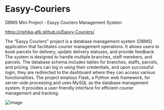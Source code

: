 # Easyy-Couriers
DBMS Mini Project - Easyy Couriers Management System

https://rishika-afk.github.io/Easyy-Couriers/

The "Easyy Couriers" project is a database management system (DBMS) application that facilitates courier management operations. It allows users to book parcels for delivery, update delivery statuses, and provide feedback. The system is designed to handle multiple branches, staff members, and parcels. The database schema includes tables for branches, staffs, parcels, and pricing. Users can log in using their credentials, and upon successful login, they are redirected to the dashboard where they can access various functionalities. The project employs Flask, a Python web framework, for server-side processing and uses MySQL as the database management system. It provides a user-friendly interface for efficient courier management and tracking.

![image](https://github.com/rishika-afk/Easyy-Couriers/assets/73276425/089b4052-1eb9-4415-9770-9f3f240d99da)
